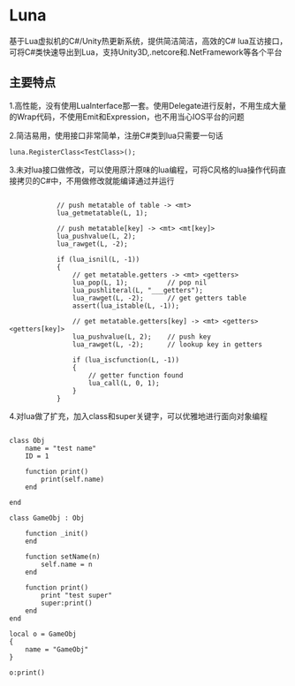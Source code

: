 # Luna
基于Lua虚拟机的C#/Unity热更新系统，提供简洁简洁，高效的C# lua互访接口，可将C#类快速导出到Lua，支持Unity3D,.netcore和.NetFramework等各个平台

## 主要特点

1.高性能，没有使用LuaInterface那一套。使用Delegate进行反射，不用生成大量的Wrap代码，不使用Emit和Expression，也不用当心IOS平台的问题

2.简洁易用，使用接口非常简单，注册C#类到lua只需要一句话

```
luna.RegisterClass<TestClass>();

```

3.未对lua接口做修改，可以使用原汁原味的lua编程，可将C风格的lua操作代码直接拷贝的C#中，不用做修改就能编译通过并运行

```

            // push metatable of table -> <mt>
            lua_getmetatable(L, 1);

            // push metatable[key] -> <mt> <mt[key]>
            lua_pushvalue(L, 2);
            lua_rawget(L, -2);

            if (lua_isnil(L, -1))
            {
                // get metatable.getters -> <mt> <getters>
                lua_pop(L, 1);          // pop nil
                lua_pushliteral(L, "___getters");
                lua_rawget(L, -2);      // get getters table
                assert(lua_istable(L, -1));

                // get metatable.getters[key] -> <mt> <getters> <getters[key]>
                lua_pushvalue(L, 2);    // push key
                lua_rawget(L, -2);      // lookup key in getters

                if (lua_iscfunction(L, -1))
                {
                    // getter function found
                    lua_call(L, 0, 1);
                }
            }

```

4.对lua做了扩充，加入class和super关键字，可以优雅地进行面向对象编程

```

class Obj
	name = "test name"
	ID = 1

	function print()
		print(self.name)
	end

end

class GameObj : Obj

	function _init()
	end
	
	function setName(n)
		self.name = n
	end

	function print()
		print "test super"
		super:print()
    end
end

local o = GameObj
{
	name = "GameObj"
}

o:print()

```

